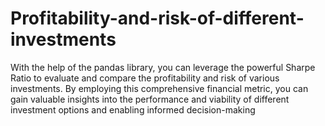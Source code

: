 # Profitability-and-risk-of-different-investments
With the help of the pandas library, you can leverage the powerful Sharpe Ratio to evaluate and compare the profitability and risk of various investments. By employing this comprehensive financial metric, you can gain valuable insights into the performance and viability of different investment options and enabling informed decision-making
